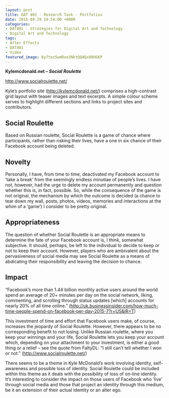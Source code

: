 ```yaml
---
layout: post
title: DAT 401 - Research Task - Portfolios
date: 2015-09-29 19:54:00 +0000
categories:
- DAT401 - Strategies for Digital Art and Technology
- Digital Art and Technology
tags:
- After Effects
- DAT401
- Video
featured_image: 6y7tez5wmDxe3NktQQAQxO9OGKP
---
```

**Kylemcdonald.net – *Social Roulette***

<p><a href="https://web.archive.org/web/20210119121445/http://www.socialroulette.net/" target="_blank" rel="noreferrer noopener">http://www.socialroulette.net/</a></p>

<p>Kyle’s portfolio site (<a href="https://web.archive.org/web/20210119121445/http://kylemcdonald.net/" target="_blank" rel="noreferrer noopener">http://kylemcdonald.net/</a>) comprises a high-contrast grid layout with teaser images and text excerpts. A simple colour scheme serves to highlight different sections and links to project sites and contributors.</p>

## Social Roulette

Based on Russian roulette, Social Roulette is a game of chance where participants, rather than risking their lives, have a one in six chance of their Facebook account being deleted.

## Novelty

Personally, I have, from time to time, deactivated my Facebook account to ‘take a break’ from the seemingly endless minutiae of people’s lives. I have not, however, had the urge to delete my account permanently and question whether this is, in fact, possible. So, while the consequence of the game is not original, the mechanism by which the outcome is decided (a chance to tear down my wall, posts, photos, videos, memories and interactions at the whim of a ‘game’) I consider to be pretty original.

## Appropriateness

The question of whether Social Roulette is an appropriate means to determine the fate of your Facebook account is, I think, somewhat subjective. It should, perhaps, be left to the individual to decide to keep or not to keep their account. However, players who are ambivalent about the pervasiveness of social media may see Social Roulette as a means of abdicating their responsibility and leaving the decision to chance.

## Impact

<p>“Facebook’s more than 1.44 billion monthly active users around the world spend an average of 20+ minutes per day on the social network, liking, commenting, and scrolling through status updates [which] accounts for nearly 20% of all time online.” (<a href="https://web.archive.org/web/20210119121445/http://uk.businessinsider.com/how-much-time-people-spend-on-facebook-per-day-2015-7?r=US&amp;IR=T" target="_blank" rel="noreferrer noopener">http://uk.businessinsider.com/how-much-time-people-spend-on-facebook-per-day-2015-7?r=US&amp;IR=T</a>)</p>

<p>This investment of time and effort that Facebook users make, of course, increases the jeopardy of Social Roulette. However, there appears to be no corresponding benefit to not losing. Unlike Russian roulette, where you keep your winnings and your life, Social Roulette lets you keep your account which, depending on your attachment to your investment, is either a good thing or a relief – see the quote from FaltyDL: “I still can’t tell whether I won or not.” (<a href="https://web.archive.org/web/20210119121445/http://www.socialroulette.net/" target="_blank" rel="noreferrer noopener">http://www.socialroulette.net/</a>)</p>

There seems to be a theme in Kyle McDonald’s work involving identity, self-awareness and possible loss of identity. Social Roulette could be included within this theme as it deals with the possibility of loss of on-line identity. It’s interesting to consider the impact on those users of Facebook who ‘live’ through social media and those that project an identity through this medium, be it an extension of their actual identity or an alter ego.
